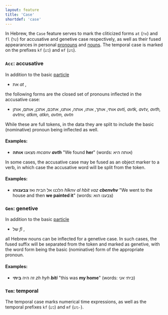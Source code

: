 ```yaml
---
layout: feature
title: 'Case'
shortdef: 'case'
---
```


In Hebrew, the `Case` feature serves to mark the cliticized forms `at` (`את`) and `fl` (`של`) for accusative and genetive case respectively, as well as their fused appearances in personal [pronouns](he-pos/PRON) and [nouns](he-pos/NOUN). The temporal case is marked on the prefixes `kf` (`כש`) and `mf` (`מש`).

### `Acc`: accusative

In addition to the basic [particle](he-pos/PART)
* את _at_ ,

the following forms are the closed set of pronouns inflected in the accusative case:
* אותי, אותך, אותו, אותה, אותנו, אתכם, אתכן, אותם, אותן _avti, avtk, avtv, avth, avtnv, atkm, atkn, avtm, avtn_

While these are full tokens, in the data they are split to include the basic (nominative) pronoun being inflected as well.

#### Examples:

* מצאנו <b>אותה</b> _mcanv <b>avth</b>_ "We found <b>her</b>" (words: אותה היא)

In some cases, the accusative case may be fused as an object marker to a verb, in which case the accusative word will be split from the token.

#### Examples:

* הלכנו אל הבית ואז <b>צבענוהו</b> _hlknv al hbit vaz <b>cbenvhv</b>_ "We went to the house and then <b>we painted it</b>" (words: צבענו הוא)

### `Gen`: genetive

In addition to the basic [particle](he-pos/PART)
* של _fl_ ,

all Hebrew nouns can be inflected for a genetive case. In such cases, the fused suffix will be separated from the token and marked as genetive, with the word form being the basic (nominative) form of the appropriate pronoun.

#### Examples:

* זה היה <b>ביתי</b> _zh hyh <b>biti</b>_ "this was <b>my home</b>" (words: _ביתי אני_)

### `Tem`: temporal

The temporal case marks numerical time expressions, as well as the temporal prefixes `kf` (`כש`) and `mf` (`מש-`).